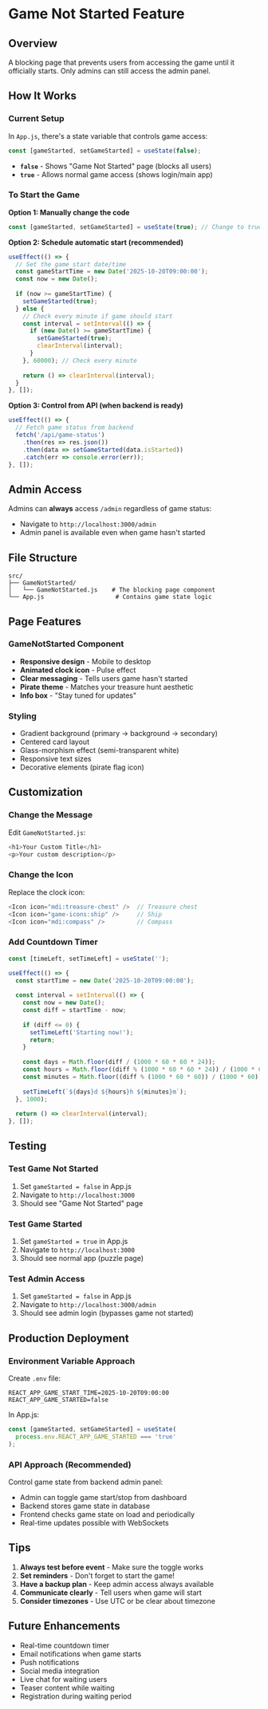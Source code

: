 # Game Not Started Feature

## Overview
A blocking page that prevents users from accessing the game until it officially starts. Only admins can still access the admin panel.

## How It Works

### Current Setup
In `App.js`, there's a state variable that controls game access:

```javascript
const [gameStarted, setGameStarted] = useState(false);
```

- **`false`** - Shows "Game Not Started" page (blocks all users)
- **`true`** - Allows normal game access (shows login/main app)

### To Start the Game

**Option 1: Manually change the code**
```javascript
const [gameStarted, setGameStarted] = useState(true); // Change to true
```

**Option 2: Schedule automatic start (recommended)**
```javascript
useEffect(() => {
  // Set the game start date/time
  const gameStartTime = new Date('2025-10-20T09:00:00');
  const now = new Date();
  
  if (now >= gameStartTime) {
    setGameStarted(true);
  } else {
    // Check every minute if game should start
    const interval = setInterval(() => {
      if (new Date() >= gameStartTime) {
        setGameStarted(true);
        clearInterval(interval);
      }
    }, 60000); // Check every minute
    
    return () => clearInterval(interval);
  }
}, []);
```

**Option 3: Control from API (when backend is ready)**
```javascript
useEffect(() => {
  // Fetch game status from backend
  fetch('/api/game-status')
    .then(res => res.json())
    .then(data => setGameStarted(data.isStarted))
    .catch(err => console.error(err));
}, []);
```

## Admin Access
Admins can **always** access `/admin` regardless of game status:
- Navigate to `http://localhost:3000/admin`
- Admin panel is available even when game hasn't started

## File Structure
```
src/
├── GameNotStarted/
│   └── GameNotStarted.js    # The blocking page component
└── App.js                    # Contains game state logic
```

## Page Features

### GameNotStarted Component
- **Responsive design** - Mobile to desktop
- **Animated clock icon** - Pulse effect
- **Clear messaging** - Tells users game hasn't started
- **Pirate theme** - Matches your treasure hunt aesthetic
- **Info box** - "Stay tuned for updates"

### Styling
- Gradient background (primary → background → secondary)
- Centered card layout
- Glass-morphism effect (semi-transparent white)
- Responsive text sizes
- Decorative elements (pirate flag icon)

## Customization

### Change the Message
Edit `GameNotStarted.js`:
```javascript
<h1>Your Custom Title</h1>
<p>Your custom description</p>
```

### Change the Icon
Replace the clock icon:
```javascript
<Icon icon="mdi:treasure-chest" />  // Treasure chest
<Icon icon="game-icons:ship" />     // Ship
<Icon icon="mdi:compass" />         // Compass
```

### Add Countdown Timer
```javascript
const [timeLeft, setTimeLeft] = useState('');

useEffect(() => {
  const startTime = new Date('2025-10-20T09:00:00');
  
  const interval = setInterval(() => {
    const now = new Date();
    const diff = startTime - now;
    
    if (diff <= 0) {
      setTimeLeft('Starting now!');
      return;
    }
    
    const days = Math.floor(diff / (1000 * 60 * 60 * 24));
    const hours = Math.floor((diff % (1000 * 60 * 60 * 24)) / (1000 * 60 * 60));
    const minutes = Math.floor((diff % (1000 * 60 * 60)) / (1000 * 60));
    
    setTimeLeft(`${days}d ${hours}h ${minutes}m`);
  }, 1000);
  
  return () => clearInterval(interval);
}, []);
```

## Testing

### Test Game Not Started
1. Set `gameStarted = false` in App.js
2. Navigate to `http://localhost:3000`
3. Should see "Game Not Started" page

### Test Game Started
1. Set `gameStarted = true` in App.js
2. Navigate to `http://localhost:3000`
3. Should see normal app (puzzle page)

### Test Admin Access
1. Set `gameStarted = false` in App.js
2. Navigate to `http://localhost:3000/admin`
3. Should see admin login (bypasses game not started)

## Production Deployment

### Environment Variable Approach
Create `.env` file:
```
REACT_APP_GAME_START_TIME=2025-10-20T09:00:00
REACT_APP_GAME_STARTED=false
```

In App.js:
```javascript
const [gameStarted, setGameStarted] = useState(
  process.env.REACT_APP_GAME_STARTED === 'true'
);
```

### API Approach (Recommended)
Control game state from backend admin panel:
- Admin can toggle game start/stop from dashboard
- Backend stores game state in database
- Frontend checks game state on load and periodically
- Real-time updates possible with WebSockets

## Tips

1. **Always test before event** - Make sure the toggle works
2. **Set reminders** - Don't forget to start the game!
3. **Have a backup plan** - Keep admin access always available
4. **Communicate clearly** - Tell users when game will start
5. **Consider timezones** - Use UTC or be clear about timezone

## Future Enhancements

- Real-time countdown timer
- Email notifications when game starts
- Push notifications
- Social media integration
- Live chat for waiting users
- Teaser content while waiting
- Registration during waiting period
